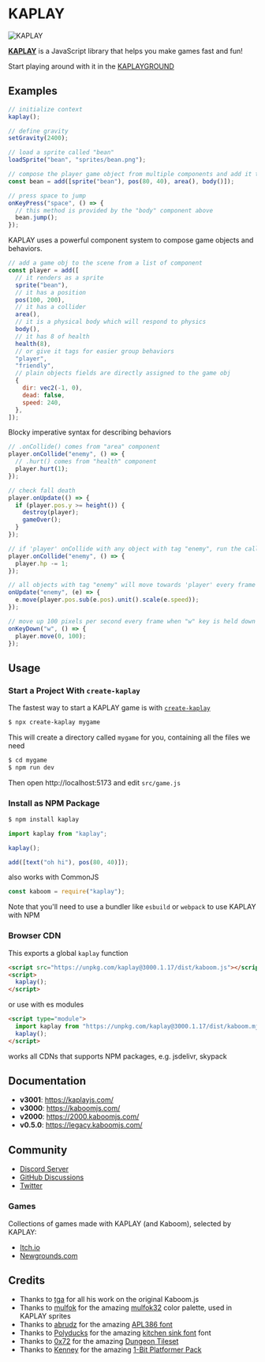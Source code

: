 # KAPLAY

![KAPLAY](assets/brand/kaplay-o.webp)

[**KAPLAY**](https://kaplayjs.com/) is a JavaScript library that helps you make
games fast and fun!

Start playing around with it in the [KAPLAYGROUND](https://play.kaplayjs.com/)

## Examples

```js
// initialize context
kaplay();

// define gravity
setGravity(2400);

// load a sprite called "bean"
loadSprite("bean", "sprites/bean.png");

// compose the player game object from multiple components and add it to the game
const bean = add([sprite("bean"), pos(80, 40), area(), body()]);

// press space to jump
onKeyPress("space", () => {
  // this method is provided by the "body" component above
  bean.jump();
});
```

KAPLAY uses a powerful component system to compose game objects and behaviors.

```js
// add a game obj to the scene from a list of component
const player = add([
  // it renders as a sprite
  sprite("bean"),
  // it has a position
  pos(100, 200),
  // it has a collider
  area(),
  // it is a physical body which will respond to physics
  body(),
  // it has 8 of health
  health(8),
  // or give it tags for easier group behaviors
  "player",
  "friendly",
  // plain objects fields are directly assigned to the game obj
  {
    dir: vec2(-1, 0),
    dead: false,
    speed: 240,
  },
]);
```

Blocky imperative syntax for describing behaviors

```js
// .onCollide() comes from "area" component
player.onCollide("enemy", () => {
  // .hurt() comes from "health" component
  player.hurt(1);
});

// check fall death
player.onUpdate(() => {
  if (player.pos.y >= height()) {
    destroy(player);
    gameOver();
  }
});

// if 'player' onCollide with any object with tag "enemy", run the callback
player.onCollide("enemy", () => {
  player.hp -= 1;
});

// all objects with tag "enemy" will move towards 'player' every frame
onUpdate("enemy", (e) => {
  e.move(player.pos.sub(e.pos).unit().scale(e.speed));
});

// move up 100 pixels per second every frame when "w" key is held down
onKeyDown("w", () => {
  player.move(0, 100);
});
```

## Usage

### Start a Project With `create-kaplay`

The fastest way to start a KAPLAY game is with
[`create-kaplay`](https://github.com/kaplayjs/create-kaplay)

```sh
$ npx create-kaplay mygame
```

This will create a directory called `mygame` for you, containing all the files
we need

```sh
$ cd mygame
$ npm run dev
```

Then open http://localhost:5173 and edit `src/game.js`

### Install as NPM Package

```sh
$ npm install kaplay
```

```js
import kaplay from "kaplay";

kaplay();

add([text("oh hi"), pos(80, 40)]);
```

also works with CommonJS

```js
const kaboom = require("kaplay");
```

Note that you'll need to use a bundler like `esbuild` or `webpack` to use KAPLAY
with NPM

### Browser CDN

This exports a global `kaplay` function

```html
<script src="https://unpkg.com/kaplay@3000.1.17/dist/kaboom.js"></script>
<script>
  kaplay();
</script>
```

or use with es modules

```html
<script type="module">
  import kaplay from "https://unpkg.com/kaplay@3000.1.17/dist/kaboom.mjs";
  kaplay();
</script>
```

works all CDNs that supports NPM packages, e.g. jsdelivr, skypack

## Documentation

- **v3001**: https://kaplayjs.com/
- **v3000**: https://kaboomjs.com/
- **v2000**: https://2000.kaboomjs.com/
- **v0.5.0**: https://legacy.kaboomjs.com/

## Community

- [Discord Server](https://discord.gg/aQ6RuQm3TF)
- [GitHub Discussions](https://github.com/kaplayjs/kaplay/discussions)
- [Twitter](https://twitter.com/Kaboomjs)

### Games

Collections of games made with KAPLAY (and Kaboom), selected by KAPLAY:

- [Itch.io](https://itch.io/c/4494863/kag-collection)
- [Newgrounds.com](https://www.newgrounds.com/playlist/379920/kaplay-games)

## Credits

- Thanks to [tga](https://space55.xyz) for all his work on the original
  Kaboom.js
- Thanks to [mulfok](https://twitter.com/MulfoK) for the amazing
  [mulfok32](https://lospec.com/palette-list/mulfok32) color palette, used in
  KAPLAY sprites
- Thanks to [abrudz](https://github.com/abrudz) for the amazing
  [APL386 font](https://abrudz.github.io/APL386/)
- Thanks to [Polyducks](http://polyducks.co.uk/) for the amazing
  [kitchen sink font](https://polyducks.itch.io/kitchen-sink-textmode-font) font
- Thanks to [0x72](https://0x72.itch.io/) for the amazing
  [Dungeon Tileset](https://0x72.itch.io/dungeontileset-ii)
- Thanks to [Kenney](https://kenney.nl/) for the amazing
  [1-Bit Platformer Pack](https://kenney.nl/assets/1-bit-platformer-pack)

